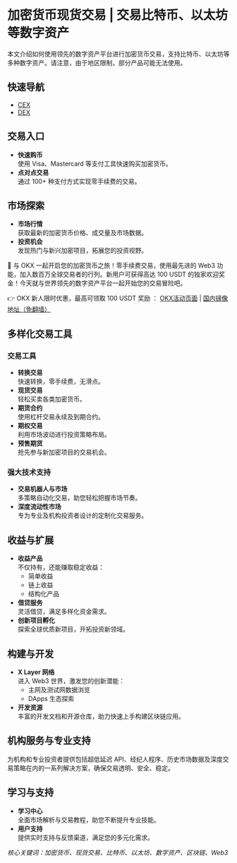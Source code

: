 # 加密货币现货交易 | 交易比特币、以太坊等数字资产

本文介绍如何使用领先的数字资产平台进行加密货币交易，支持比特币、以太坊等多种数字资产。请注意，由于地区限制，部分产品可能无法使用。

## 快速导航

- [CEX](https://bit.ly/OKXe)
- [DEX](https://bit.ly/OKXe)

## 交易入口

- **快速购币**  
  使用 Visa、Mastercard 等支付工具快速购买加密货币。  
- **点对点交易**  
  通过 100+ 种支付方式实现零手续费的交易。

## 市场探索

- **市场行情**  
  获取最新的加密货币价格、成交量及市场数据。  
- **投资机会**  
  发现热门与新兴加密项目，拓展您的投资视野。

🚀 与 OKX 一起开启您的加密货币之旅！零手续费交易，使用最先进的 Web3 功能，加入数百万全球交易者的行列。新用户可获得高达 100 USDT 的独家欢迎奖金！今天就与世界领先的数字资产平台一起开始您的交易冒险吧。

👉 OKX 新人限时优惠，最高可领取 100 USDT 奖励 ： [OKX活动页面](https://bit.ly/OKXe) | [国内镜像地址（免翻墙）](https://bit.ly/okX)

## 多样化交易工具

### 交易工具

- **转换交易**  
  快速转换，零手续费，无滑点。
- **现货交易**  
  轻松买卖各类加密货币。
- **期货合约**  
  使用杠杆交易永续及到期合约。
- **期权交易**  
  利用市场波动进行投资策略布局。
- **预售期货**  
  抢先参与新加密项目的交易机会。

### 强大技术支持

- **交易机器人与市场**  
  多策略自动化交易，助您轻松把握市场节奏。
- **深度流动性市场**  
  专为专业及机构投资者设计的定制化交易服务。

## 收益与扩展

- **收益产品**  
  不仅持有，还能赚取稳定收益：
  - 简单收益
  - 链上收益
  - 结构化产品
- **借贷服务**  
  灵活借贷，满足多样化资金需求。
- **创新项目孵化**  
  探索全球优质新项目，开拓投资新领域。

## 构建与开发

- **X Layer 网络**  
  进入 Web3 世界，激发您的创新潜能：
  - 主网及测试网数据浏览
  - DApps 生态探索  
- **开发资源**  
  丰富的开发文档和开源仓库，助力快速上手构建区块链应用。

## 机构服务与专业支持

为机构和专业投资者提供包括超低延迟 API、经纪人程序、历史市场数据及深度交易策略在内的一系列解决方案，确保交易透明、安全、稳定。

## 学习与支持

- **学习中心**  
  全面市场解析与交易教程，助您不断提升专业技能。
- **用户支持**  
  提供实时支持与反馈渠道，满足您的多元化需求。

*核心关键词：加密货币、现货交易、比特币、以太坊、数字资产、区块链、Web3*